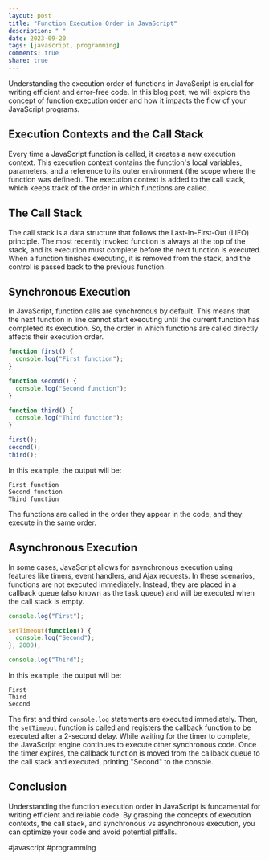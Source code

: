```yaml
---
layout: post
title: "Function Execution Order in JavaScript"
description: " "
date: 2023-09-20
tags: [javascript, programming]
comments: true
share: true
---
```


Understanding the execution order of functions in JavaScript is crucial for writing efficient and error-free code. In this blog post, we will explore the concept of function execution order and how it impacts the flow of your JavaScript programs.

## Execution Contexts and the Call Stack

Every time a JavaScript function is called, it creates a new execution context. This execution context contains the function's local variables, parameters, and a reference to its outer environment (the scope where the function was defined). The execution context is added to the call stack, which keeps track of the order in which functions are called.

## The Call Stack

The call stack is a data structure that follows the Last-In-First-Out (LIFO) principle. The most recently invoked function is always at the top of the stack, and its execution must complete before the next function is executed. When a function finishes executing, it is removed from the stack, and the control is passed back to the previous function.

## Synchronous Execution

In JavaScript, function calls are synchronous by default. This means that the next function in line cannot start executing until the current function has completed its execution. So, the order in which functions are called directly affects their execution order.

```javascript
function first() {
  console.log("First function");
}

function second() {
  console.log("Second function");
}

function third() {
  console.log("Third function");
}

first();
second();
third();
```

In this example, the output will be:

```
First function
Second function
Third function
```

The functions are called in the order they appear in the code, and they execute in the same order.

## Asynchronous Execution

In some cases, JavaScript allows for asynchronous execution using features like timers, event handlers, and Ajax requests. In these scenarios, functions are not executed immediately. Instead, they are placed in a callback queue (also known as the task queue) and will be executed when the call stack is empty.

```javascript
console.log("First");

setTimeout(function() {
  console.log("Second");
}, 2000);

console.log("Third");
```

In this example, the output will be:

```
First
Third
Second
```

The first and third `console.log` statements are executed immediately. Then, the `setTimeout` function is called and registers the callback function to be executed after a 2-second delay. While waiting for the timer to complete, the JavaScript engine continues to execute other synchronous code. Once the timer expires, the callback function is moved from the callback queue to the call stack and executed, printing "Second" to the console.

## Conclusion

Understanding the function execution order in JavaScript is fundamental for writing efficient and reliable code. By grasping the concepts of execution contexts, the call stack, and synchronous vs asynchronous execution, you can optimize your code and avoid potential pitfalls.

#javascript #programming
